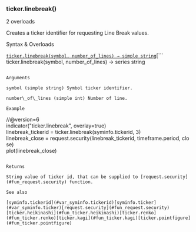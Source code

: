 ### ticker.linebreak()

2 overloads

Creates a ticker identifier for requesting Line Break values.

Syntax & Overloads

[```
ticker.linebreak(symbol, number_of_lines) → simple string
```](#fun_ticker.linebreak-0)[```
ticker.linebreak(symbol, number_of_lines) → series string
```](#fun_ticker.linebreak-1)

Arguments

symbol (simple string) Symbol ticker identifier.

number\_of\_lines (simple int) Number of line.

Example

```
//@version=6  
indicator("ticker.linebreak", overlay=true)  
linebreak_tickerid = ticker.linebreak(syminfo.tickerid, 3)  
linebreak_close = request.security(linebreak_tickerid, timeframe.period, close)  
plot(linebreak_close)
```

Returns

String value of ticker id, that can be supplied to [request.security](#fun_request.security) function.

See also

[syminfo.tickerid](#var_syminfo.tickerid)[syminfo.ticker](#var_syminfo.ticker)[request.security](#fun_request.security)[ticker.heikinashi](#fun_ticker.heikinashi)[ticker.renko](#fun_ticker.renko)[ticker.kagi](#fun_ticker.kagi)[ticker.pointfigure](#fun_ticker.pointfigure)
